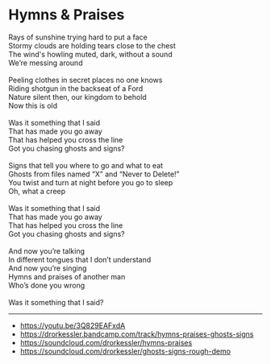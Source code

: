 # Hymns & Praises

Rays of sunshine trying hard to put a face\
Stormy clouds are holding tears close to the chest\
The wind's howling muted, dark, without a sound\
We’re messing around\
\
Peeling clothes in secret places no one knows\
Riding shotgun in the backseat of a Ford\
Nature silent then, our kingdom to behold\
Now this is old\
\
Was it something that I said\
That has made you go away\
That has helped you cross the line\
Got you chasing ghosts and signs?\
\
Signs that tell you where to go and what to eat\
Ghosts from files named “X” and “Never to Delete!”\
You twist and turn at night before you go to sleep\
Oh, what a creep\
\
Was it something that I said\
That has made you go away\
That has helped you cross the line\
Got you chasing ghosts and signs?\
\
And now you’re talking\
In different tongues that I don’t understand\
And now you’re singing\
Hymns and praises of another man\
Who’s done you wrong\
\
Was it something that I said?

---
- https://youtu.be/3Q829EAFxdA
- https://drorkessler.bandcamp.com/track/hymns-praises-ghosts-signs
- https://soundcloud.com/drorkessler/hymns-praises
- https://soundcloud.com/drorkessler/ghosts-signs-rough-demo
